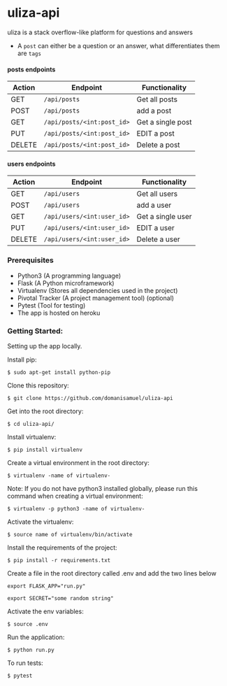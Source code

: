 # uliza-api
uliza is a stack overflow-like platform for questions and answers

- A `post` can either be a question or an answer, what differentiates them are `tags`
#### posts endpoints
| Action| Endpoint | Functionality | 
|----------|----------|---------------|
| GET | `/api/posts`  | Get all posts|
| POST | `/api/posts`  | add a post|
| GET | `/api/posts/<int:post_id>`  | Get a single post|
| PUT | `/api/posts/<int:post_id>`  | EDIT a post|
| DELETE | `/api/posts/<int:post_id>`  | Delete a post|

#### users endpoints
| Action| Endpoint | Functionality | 
|----------|----------|---------------|
| GET | `/api/users`  | Get all users|
| POST | `/api/users`  | add a user|
| GET | `/api/users/<int:user_id>`  | Get a single user|
| PUT | `/api/users/<int:user_id>`  | EDIT a user|
| DELETE | `/api/users/<int:user_id>`  | Delete a user|

### Prerequisites
- Python3 (A programming language)
- Flask (A Python microframework)
- Virtualenv (Stores all dependencies used in the project)
- Pivotal Tracker (A project management tool) (optional)
- Pytest (Tool for testing)
- The app is hosted on heroku

### Getting Started:
Setting up the app locally.

Install pip:

`$ sudo apt-get install python-pip`

Clone this repository:

`$ git clone https://github.com/domanisamuel/uliza-api`

Get into the root directory:

`$ cd uliza-api/`

Install virtualenv:

`$ pip install virtualenv`

Create a virtual environment in the root directory:

`$ virtualenv -name of virtualenv-`

Note: If you do not have python3 installed globally, please run this command when creating a virtual environment:

`$ virtualenv -p python3 -name of virtualenv-`

Activate the virtualenv:

`$ source name of virtualenv/bin/activate`

Install the requirements of the project:

`$ pip install -r requirements.txt`

Create a file in the root directory called .env and add the two lines below

`export FLASK_APP="run.py"`

`export SECRET="some random string"`

Activate the env variables:

`$ source .env`

Run the application:

`$ python run.py`

To run tests:

`$ pytest`